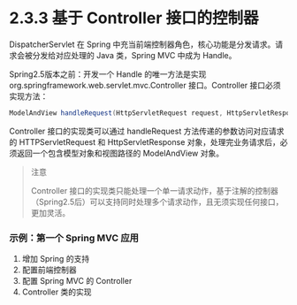 # 2.3.3 基于 Controller 接口的控制器

DispatcherServlet 在 Spring 中充当前端控制器角色，核心功能是分发请求。请求会被分发给对应处理的 Java 类，Spring MVC 中成为 Handle。

Spring2.5版本之前：开发一个 Handle 的唯一方法是实现 org.springframework.web.servlet.mvc.Controller 接口。Controller 接口必须实现方法：

```java
ModelAndView handleRequest(HttpServletRequest request, HttpServletResponse response) throws Exception
```

Controller 接口的实现类可以通过 handleRequest 方法传递的参数访问对应请求的 HTTPServletRequest 和 HttpServletResponse 对象，处理完业务请求后，必须返回一个包含模型对象和视图路径的 ModelAndView 对象。

> 注意
>
> Controller 接口的实现类只能处理一个单一请求动作，基于注解的控制器（Spring2.5后）可以支持同时处理多个请求动作，且无须实现任何接口，更加灵活。

### 示例：第一个 Spring MVC 应用

1. 增加 Spring 的支持
2. 配置前端控制器
3. 配置 Spring MVC 的 Controller
4. Controller 类的实现




